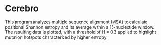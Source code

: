 # Cerebro
This program analyzes multiple sequence alignment (MSA) to calculate positional Shannon entropy and its average within a 15-nucleotide window. The resulting data is plotted, with a threshold of H = 0.3 applied to highlight mutation hotspots characterized by higher entropy.
